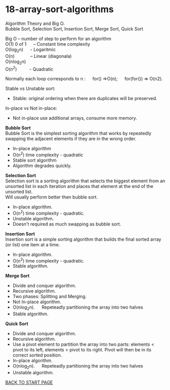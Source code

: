 # 18-array-sort-algorithms
Algorithm Theory and Big O.  
Bubble Sort, Selection Sort, Insertion Sort, Merge Sort, Quick Sort

Big O – number of step to perform for an algorithm  
O(1)  0 of 1 &emsp; – Constant time complexity  
O(log<sub>2</sub>n)	&emsp; - Logaritmic  
O(n) &emsp;&emsp;&emsp; – Linear  (diagonala)  
O(nlog<sub>2</sub>n)  
O(n<sup>2</sup>) &emsp; &emsp; - Quadratic

Normally each loop corresponds to n : &emsp;   for() =>O(n); &emsp; for(for()) => O(n2).  
  
Stable vs Unstable sort:  
-  Stable: original ordering when there are duplicates will be preserved. 
 
In-place vs Not in-place:  
-  Not in-place use additional arrays, consume more memory.
  
  
**Bubble Sort**  
  Bubble Sort is the simplest sorting algorithm that works by repeatedly swapping the adjacent elements if they are in the wrong order.  
      
  -  In-place algorithm
  -  O(n<sup>2</sup>) time complexity - quadratic
  -  Stable sort algorithm
  -  Algorithm degrades quickly.
  
**Selection Sort**   
  Selection sort is a sorting algorithm that selects the biggest element from an unsorted list in each iteration and places that element at the end of the unsorted list.   
  Will usually perform better then bubble sort.  
  -  In-place algorithm.
  -  O(n<sup>2</sup>) time complexity - quadratic.
  -  Unstable algorithm.
  -  Doesn't required as much swapping as bubble sort.  
  
  
**Insertion Sort**   
  Insertion sort is a simple sorting algorithm that builds the final sorted array (or list) one item at a time.   
  -  In-place algorithm.
  -  O(n<sup>2</sup>) time complexity - quadratic.
  -  Stable algorithm.
 
 
**Merge Sort**   
  -  Divide and conquer algorithm.
  -  Recursive algorithm.   
  -  Two phases: Splitting and Merging. 
  -  Not In-place algorithm.
  -  O(nlog<sub>2</sub>n). &emsp; Repeteadly partitioning the array into two halves
  -  Stable algorithm.  
 
 
 
**Quick Sort**   
  -  Divide and conquer algorithm.
  -  Recursive algorithm.   
  -  Use a pivot element to partition the array into two parts: elements < pivot to its left, elements > pivot to its right. Pivot will then be in its correct sorted position.
  -  In-place algorithm.
  -  O(nlog<sub>2</sub>n). &emsp; Repeteadly partitioning the array into two halves
  -  Unstable algorithm.
  




[BACK TO START PAGE](https://github.com/FlorescuAndrei/Start.git)

